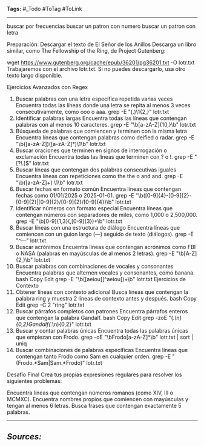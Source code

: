 **Tags:** #_Todo
#ToTag #ToLink 
- - -

buscar por frecuencias
buscar un patron con numero
buscar un patron con letra

Preparación: Descargar el texto de El Señor de los Anillos
Descarga un libro similar, como The Fellowship of the Ring, de Project Gutenberg:

wget https://www.gutenberg.org/cache/epub/36201/pg36201.txt -O lotr.txt
Trabajaremos con el archivo lotr.txt. Si no puedes descargarlo, usa otro texto largo disponible.

Ejercicios Avanzados con Regex
1. Buscar palabras con una letra específica repetida varias veces
Encuentra todas las líneas donde una letra se repita al menos 3 veces consecutivamente, como ooo o aaa.
grep -E "(.)\1{2,}" lotr.txt
2. Identificar palabras largas
Encuentra todas las líneas que contengan palabras con al menos 10 caracteres.
grep -E "\b[a-zA-Z]{10,}\b" lotr.txt
3. Búsqueda de palabras que comiencen y terminen con la misma letra
Encuentra líneas que contengan palabras como deified o radar.
grep -E "\b([a-zA-Z])([a-zA-Z]*)\1\b" lotr.txt
4. Buscar oraciones que terminen en signos de interrogación o exclamación
Encuentra todas las líneas que terminen con ? o !.
grep -E "[?!.]$" lotr.txt
5. Buscar líneas que contengan dos palabras consecutivas iguales
Encuentra líneas con repeticiones como the the o and and.
grep -E "\b([a-zA-Z]+) \1\b" lotr.txt
6. Buscar fechas en formato común
Encuentra líneas que contengan fechas como 01/01/2025 o 2025-01-01.
grep -E "\b([0-9]{4}-[0-9]{2}-[0-9]{2}|[0-9]{2}/[0-9]{2}/[0-9]{4})\b" lotr.txt
7. Identificar números con formato especial
Encuentra líneas que contengan números con separadores de miles, como 1,000 o 2,500,000.
grep -E "\b[0-9]{1,3}(,[0-9]{3})+\b" lotr.txt
8. Buscar líneas con una estructura de diálogo
Encuentra líneas que comiencen con un guion largo (—) seguido de texto (diálogos).
grep -E "^—" lotr.txt
9. Buscar acrónimos
Encuentra líneas que contengan acrónimos como FBI o NASA (palabras en mayúsculas de al menos 2 letras).
grep -E "\b[A-Z]{2,}\b" lotr.txt
10. Buscar palabras con combinaciones de vocales y consonantes
Encuentra palabras que alternen vocales y consonantes, como banana.
bash
Copy
Edit
grep -E "\b([aeiou][^aeiou])+\b" lotr.txt
Ejercicios de Contexto
11. Obtener líneas con contexto adicional
Busca líneas que contengan la palabra ring y muestra 2 líneas de contexto antes y después.
bash
Copy
Edit
grep -C 2 "ring" lotr.txt
12. Buscar párrafos completos con patrones
Encuentra párrafos enteros que contengan la palabra Gandalf.
bash
Copy
Edit
grep -zoE "(.*\n){0,2}Gandalf(.*\n){0,2}" lotr.txt
13. Buscar y contar palabras únicas
Encuentra todas las palabras únicas que empiezan con Frodo.
grep -oE "\bFrodo[a-zA-Z]*\b" lotr.txt | sort | uniq
14. Buscar combinaciones de palabras específicas
Encuentra líneas que contengan tanto Frodo como Sam en cualquier orden.
grep -E "(Frodo.*Sam|Sam.*Frodo)" lotr.txt

Desafío Final
Crea tus propias expresiones regulares para resolver los siguientes problemas:

Encuentra líneas que contengan números romanos (como XIV, III o MCMXC).
Encuentra nombres propios que comiencen con mayúsculas y tengan al menos 6 letras.
Busca frases que contengan exactamente 5 palabras.


- - - 
## ***Sources:***